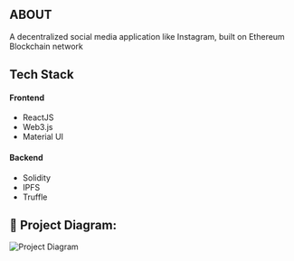 ## ABOUT
A decentralized social media application like Instagram, built on Ethereum Blockchain network


## Tech Stack

#### Frontend

- ReactJS  
- Web3.js
- Material UI


#### Backend
- Solidity
- IPFS
- Truffle



## 🔧 Project Diagram:
![Project Diagram](https://i.gyazo.com/e7fa5d05ef7806419b4897ecc668a045.png)
